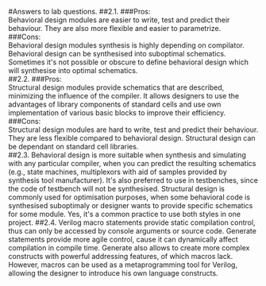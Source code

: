 #Answers to lab questions.
##2.1.
###Pros:
<br> Behavioral design modules are easier to write, test and predict their behaviour. They are also more flexible and easier to parametrize. <br>
###Cons:
<br> Behavioral design modules synthesis is highly depending on compilator. Behavioral design can be synthesised into suboptimal schematics. Sometimes it's not possible or obscure to define behavioral design which will synthesise into optimal schematics.<br>
##2.2.
###Pros:
<br> Structural design modules provide schematics that are described, minimizing the influence of the compiler. It allows designers to use the advantages of library components of standard cells and use own implementation of various basic blocks to improve their efficiency.<br>
###Cons:
<br> Structural design modules are hard to write, test and predict their behaviour. They are less flexible compared to behavioral design. Structural design can be dependant on standard cell libraries.<br>
##2.3. 
Behavioral design is more suitable when synthesis and simulating with any particular compiler, when you can predict the resulting schematics (e.g., state machines, multiplexors with aid of samples provided by synthesis tool manufacturer). It's also preferred to use in testbenches, since the code of testbench will not be synthesised. Structural design is commonly used for optimisation purposes, when some behavioral code is synthesised suboptimaly or designer wants to provide specific schematics for some module. Yes, it's a common practice to use both styles in one project. 
##2.4. 
Verilog macro statements provide static compilation control, thus can only be accessed by console arguments or source code. Generate statements provide more agile control, cause it can dynamically affect compilation in compile time. Generate also allows to create more complex constructs with powerful addressing features, of which macros lack. However, macros can be used as a metaprogramming tool for Verilog, allowing the designer to introduce his own language constructs.
